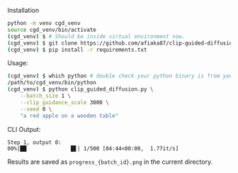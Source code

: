 Installation
```sh
python -m venv cgd_venv
source cgd_venv/bin/activate
(cgd_venv) $ # Should be inside virtual environment now.
(cgd_venv) $ git clone https://github.com/afiaka87/clip-guided-diffusion.git
(cgd_venv) $ pip install -r requirements.txt

```

Usage:
```sh
(cgd_venv) $ which python # double check your python binary is from your virtual env
/path/to/cgd_venv/bin/python
(cgd_venv) $ python clip_guided_diffusion.py \
	--batch_size 1 \
	--clip_guidance_scale 3000 \
	--seed 0 \
	"a red apple on a wooden table"
```

CLI Output:
```
Step 1, output 0:
00%|██              █▋| 1/500 [04:44<00:00,  1.77it/s]
```


Results are saved as `progress_{batch_id}.png` in the current directory.


